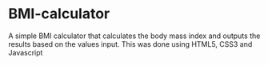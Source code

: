 # BMI-calculator
A simple BMI calculator that calculates the body mass index and outputs the results based on the values input. This was done using HTML5, CSS3 and Javascript
